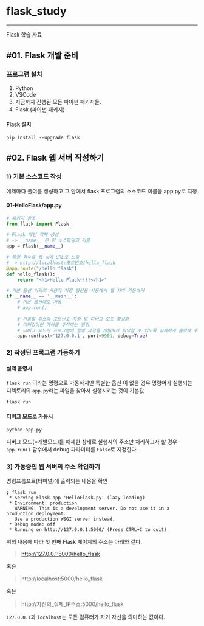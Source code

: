 # flask_study
---

Flask 학습 자료

## #01. Flask 개발 준비

### 프로그램 설치

1. Python
2. VSCode
3. 지금까지 진행된 모든 파이썬 패키지들.
4. Flask (파이썬 패키지)

#### Flask 설치
```shell
pip install --upgrade flask
```

## #02. Flask 웹 서버 작성하기

### 1) 기본 소스코드 작성

예제마다 폴더를 생성하고 그 안에서 flask 프로그램의 소스코드 이름을 app.py로 지정

#### 01-HelloFlask/app.py
```python
# 패키지 참조
from flask import Flask

# Flask 메인 객체 생성
# -> __name__ 은 이 소스파일의 이름
app = Flask(__name__)

# 특정 함수를 웹 상에 URL로 노출
# -> http://localhost:포트번호/hello_flask
@app.route("/hello_flask")
def hello_flask():
    return "<h1>Hello Flask~!!!</h1>"

# 기본 옵션 이외의 사용자 지정 옵션을 사용해서 웹 서버 가동하기
if __name__ == '__main__':
    # 기본 옵션대로 가동
    # app.run()
    
    # 가동할 주소와 포트번호 지정 및 디버그 모드 활성화
    # 디버깅이란 에러를 추적하는 행위.
    # 디버그 모드란 프로그램의 실행 과정을 개발자가 파악할 수 있도록 상세하게 출력해 주는 것
    app.run(host='127.0.0.1', port=9901, debug=True)
```

### 2) 작성된 프록그램 가동하기

#### 실제 운영시

`flask run` 이라는 명령으로 가동하지만 특별한 옵션 이 없을 경우 
명령어가 실행되는 디렉토리의 `app.py`라는 파일을 찾아서 실행시키는 것이 기본값.

```shell
flask run
```

#### 디버그 모드로 가동시

```shell
python app.py
```

디버그 모드(=개발모드)를 해제한 상태로 실행시의 주소만 처리하고자 할 경우 `app.run()` 함수에서 debug 파라미터를 `False`로 지정한다.

### 3) 가동중인 웹 서버의 주소 확인하기

명령프롬프트(터미널)에 출력되는 내용을 확인

```shell
❯ flask run
 * Serving Flask app 'HelloFlask.py' (lazy loading)
 * Environment: production
   WARNING: This is a development server. Do not use it in a production deployment.
   Use a production WSGI server instead.
 * Debug mode: off
 * Running on http://127.0.0.1:5000/ (Press CTRL+C to quit)
```

위의 내용에 따라 첫 번째 Flask 페이지의 주소는 아래와 같다.

> http://127.0.0.1:5000/hello_flask

혹은

> http://localhost:5000/hello_flask

혹은

> http://자신의_실제_IP주소:5000/hello_flask

`127.0.0.1`과 `localhost`는 모든 컴퓨터가 자기 자신을 의미하는 값이다.
